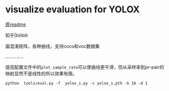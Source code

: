 # visualize evaluation for YOLOX

[原readme](README_origin.md)

知乎|bilibili

画混淆矩阵，各种曲线，支持coco和voc数据集

<img src="http://m.qpic.cn/psc?/V53B8TyR2Noekm3rNUZH48QLmk39wAow/ruAMsa53pVQWN7FLK88i5j8Il3SvYwJAF.zgHrRw4riV2JHSNEQWoLdRQKdrgjBSnbjW8WF3y.WBcHxpMBgdsnypSW1FFgWCAKm7R5gUx8M!/b&bo=oAU4BAAAAAADB7s" alt="confusion_matrix" style="zoom: 25%;" />

<img src="http://m.qpic.cn/psc?/V53B8TyR2Noekm3rNUZH48QLmk39wAow/ruAMsa53pVQWN7FLK88i5j8Il3SvYwJAF.zgHrRw4rjv.a6m2PeCqOmkiJDrCl*ylh3KV.dqdR.h21qwHMLDgn2sngn3G5*GByjjY*HUDH0!/b&bo=VAY4BAAAAAADRww!&rf=viewer_4" alt="PR_curve" style="zoom: 25%;" />

提高配置文件中的`plot_sample_rate`可以使曲线更平滑，但从采样率到pr-pair的映射显然不是线性的所以效果有限。



```
python  tools/eval.py -f  yolox_s.py -c yolox_s.pth -b 16 -d 1
```

